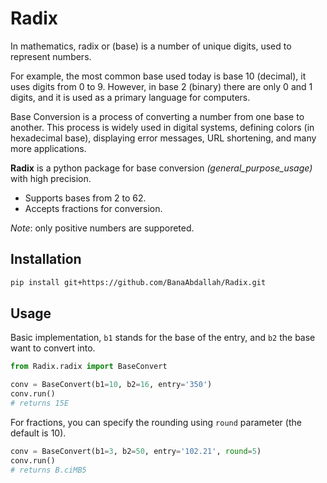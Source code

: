 # Radix
In mathematics, radix or (base) is a number of unique digits, used to represent numbers.

For example, the most common base used today is base 10 (decimal), it uses digits from 0 to 9.
However, in base 2 (binary) there are only 0 and 1 digits, and it is used as a primary language for computers.

Base Conversion is a process of converting a number from one base to another.
This process is widely used in digital systems, defining colors (in hexadecimal base), displaying error messages, URL shortening, and many more applications. 

**Radix** is a python package for base conversion *(general_purpose_usage)* with high precision. 
* Supports bases from 2 to 62. 
*  Accepts fractions for conversion.

*Note*: only positive numbers are supporeted.

## Installation
```bash
pip install git+https://github.com/BanaAbdallah/Radix.git
```

## Usage
Basic implementation, `b1` stands for the base of the entry, and `b2` the base want to convert into.
```python
from Radix.radix import BaseConvert

conv = BaseConvert(b1=10, b2=16, entry='350')
conv.run()
# returns 15E
```

For fractions, you can specify the rounding using `round` parameter (the default is 10).
```python
conv = BaseConvert(b1=3, b2=50, entry='102.21', round=5)
conv.run()
# returns B.ciMB5
```


